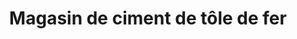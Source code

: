 ---
title: "Magasin de ciment de tôle de fer"
url: /nzerekore/magasin-de-ciment-de-tole-de-fer/
shop: matériel informatique
---